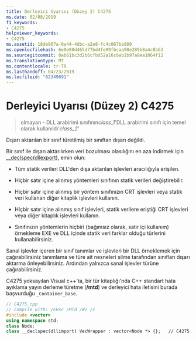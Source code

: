 ```yaml
---
title: Derleyici Uyarısı (Düzey 2) C4275
ms.date: 02/08/2019
f1_keywords:
- C4275
helpviewer_keywords:
- C4275
ms.assetid: 18de967a-0a44-4dbc-a2e8-fc4c067ba909
ms.openlocfilehash: 6e0e80d465d77bd4fe99fbcaa98e289b8a4c8b63
ms.sourcegitcommit: 0ab61bc3d2b6cfbd52a16c6ab2b97a8ea1864f12
ms.translationtype: MT
ms.contentlocale: tr-TR
ms.lasthandoff: 04/23/2019
ms.locfileid: "62349691"
---
```

# <a name="compiler-warning-level-2-c4275"></a>Derleyici Uyarısı (Düzey 2) C4275

> olmayan - DLL arabirimi sınıfının*class_1*'DLL arabirimi sınıfı için temel olarak kullanıldı'*class_2*'

Dışarı aktarılan bir sınıf türetilmiş bir sınıftan dışarı değildi.

Bir sınıf ile dışarı aktarılırken veri bozulması olasılığını en aza indirmek için [__declspec(dllexport)](../../cpp/dllexport-dllimport.md), emin olun:

- Tüm statik verileri DLL'den dışa aktarılan işlevleri aracılığıyla erişilen.

- Hiçbir satır içine alınmış yöntemleri sınıfının statik verileri değiştirebilir.

- Hiçbir satır içine alınmış bir yöntem sınıfınızın CRT işlevleri veya statik veri kullanan diğer kitaplık işlevleri kullanın.

- Hiçbir satır içine alınmış sınıf işlevleri, statik verilere eriştiği CRT işlevleri veya diğer kitaplık işlevleri kullanın.

- Sınıfınızın yöntemlerin hiçbiri (bağımsız olarak, satır içi kullanım) örnekleme EXE ve DLL içinde statik veri farklar olduğu türlerini kullanabilirsiniz.

Sanal işlevler içeren bir sınıf tanımlar ve işlevleri bir DLL örneklemek için çağırabilirsiniz tanımlama ve türe ait nesneleri silme tarafından sınıfları dışarı aktarma önleyebilirsiniz.  Ardından yalnızca sanal işlevler türüne çağırabilirsiniz.

C4275 yoksayılan Visual c++'ta, bir tür kitaplığı'nda C++ standart hata ayıklama yayın derleme türetme (**/mtd**) ve derleyici hata iletisini burada başvurduğu `_Container_base`.

```cpp
// C4275.cpp
// compile with: /EHsc /MTd /W2 /c
#include <vector>
using namespace std;
class Node;
class __declspec(dllimport) VecWrapper : vector<Node *> {};   // C4275
```